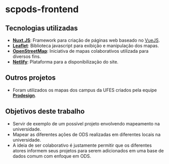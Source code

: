 # scpods-frontend

## Tecnologias utilizadas

- [**Nuxt.JS**](https://nuxtjs.org/): Framework para criação de páginas web baseado no [VueJS](https://vuejs.org/).
- [**Leaflet**](https://leafletjs.com/): Biblioteca javascript para exibição e manipulação dos mapas.
- [**OpenStreetMap**](https://www.openstreetmap.org/): Iniciativa de mapas colaborativos utilizada para diversos fins.
- [**Netlify**](https://app.netlify.com/): Plataforma para a disponibilização do site.

## Outros projetos

- Foram utilizados os mapas dos campus da UFES criados pela equipe [**Prodesign**](https://mapa.ufes.br).

## Objetivos deste trabalho

- Servir de exemplo de um possível projeto envolvendo mapeamento na universidade.
- Mapear as diferentes ações de ODS realizadas em diferentes locais na universidade.
- A ideia de ser colaborativo é justamente permitir que os diferentes atores informem seus projetos para serem adicionados em uma base de dados comum com enfoque em ODS.

